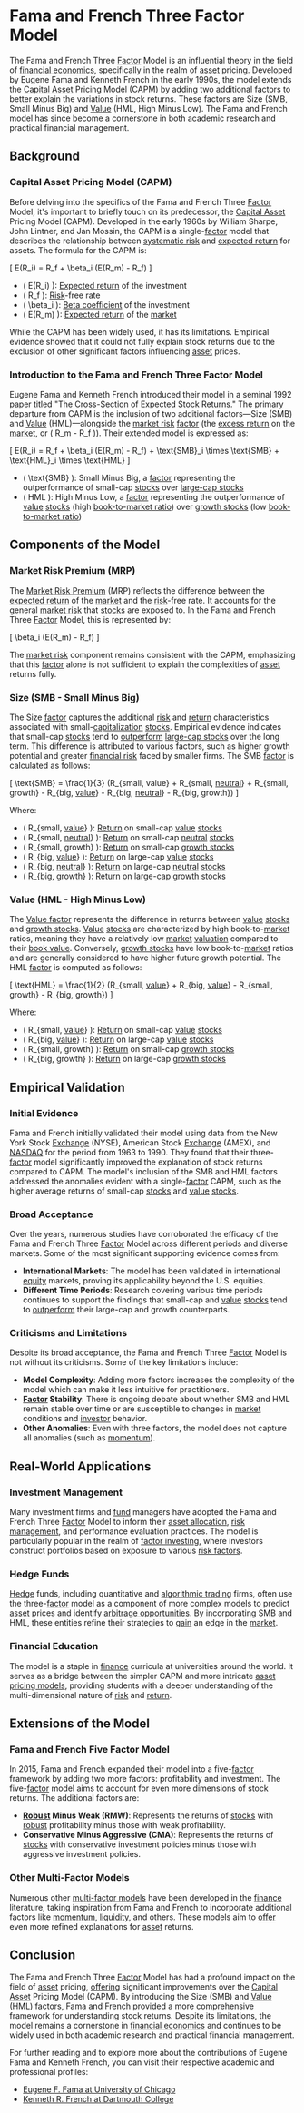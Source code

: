 # Fama and French Three Factor Model

The Fama and French Three [Factor](../f/factor.md) Model is an influential theory in the field of [financial economics](../f/financial_economics.md), specifically in the realm of [asset](../a/asset.md) pricing. Developed by Eugene Fama and Kenneth French in the early 1990s, the model extends the [Capital Asset](../c/capital_asset.md) Pricing Model (CAPM) by adding two additional factors to better explain the variations in stock returns. These factors are Size (SMB, Small Minus Big) and [Value](../v/value.md) (HML, High Minus Low). The Fama and French model has since become a cornerstone in both academic research and practical financial management.

## Background

### Capital Asset Pricing Model (CAPM)

Before delving into the specifics of the Fama and French Three [Factor](../f/factor.md) Model, it's important to briefly touch on its predecessor, the [Capital Asset](../c/capital_asset.md) Pricing Model (CAPM). Developed in the early 1960s by William Sharpe, John Lintner, and Jan Mossin, the CAPM is a single-[factor](../f/factor.md) model that describes the relationship between [systematic risk](../s/systematic_risk.md) and [expected return](../e/expected_return.md) for assets. The formula for the CAPM is:

\[ E(R_i) = R_f + \beta_i (E(R_m) - R_f) \]

- \( E(R_i) \): [Expected return](../e/expected_return.md) of the investment
- \( R_f \): [Risk](../r/risk.md)-free rate
- \( \beta_i \): [Beta coefficient](../b/beta_coefficient.md) of the investment
- \( E(R_m) \): [Expected return](../e/expected_return.md) of the [market](../m/market.md)

While the CAPM has been widely used, it has its limitations. Empirical evidence showed that it could not fully explain stock returns due to the exclusion of other significant factors influencing [asset](../a/asset.md) prices.

### Introduction to the Fama and French Three Factor Model

Eugene Fama and Kenneth French introduced their model in a seminal 1992 paper titled "The Cross-Section of Expected Stock Returns." The primary departure from CAPM is the inclusion of two additional factors—Size (SMB) and [Value](../v/value.md) (HML)—alongside the [market risk](../m/market_risk.md) [factor](../f/factor.md) (the [excess return](../e/excess_return.md) on the [market](../m/market.md), or \( R_m - R_f \)). Their extended model is expressed as:

\[ E(R_i) = R_f + \beta_i (E(R_m) - R_f) + \text{SMB}_i \times \text{SMB} + \text{HML}_i \times \text{HML} \]

- \( \text{SMB} \): Small Minus Big, a [factor](../f/factor.md) representing the outperformance of small-cap [stocks](../s/stock.md) over [large-cap stocks](../l/large_cap_stocks.md)
- \( HML \): High Minus Low, a [factor](../f/factor.md) representing the outperformance of [value](../v/value.md) [stocks](../s/stock.md) (high [book-to-market ratio](../b/book-to-market_ratio.md)) over [growth stocks](../g/growth_stocks.md) (low [book-to-market ratio](../b/book-to-market_ratio.md))

## Components of the Model

### Market Risk Premium (MRP)

The [Market Risk Premium](../m/market_risk_premium.md) (MRP) reflects the difference between the [expected return](../e/expected_return.md) of the [market](../m/market.md) and the [risk](../r/risk.md)-free rate. It accounts for the general [market risk](../m/market_risk.md) that [stocks](../s/stock.md) are exposed to. In the Fama and French Three [Factor](../f/factor.md) Model, this is represented by:

\[ \beta_i (E(R_m) - R_f) \]

The [market risk](../m/market_risk.md) component remains consistent with the CAPM, emphasizing that this [factor](../f/factor.md) alone is not sufficient to explain the complexities of [asset](../a/asset.md) returns fully.

### Size (SMB - Small Minus Big)

The Size [factor](../f/factor.md) captures the additional [risk](../r/risk.md) and [return](../r/return.md) characteristics associated with small-[capitalization](../c/capitalization.md) [stocks](../s/stock.md). Empirical evidence indicates that small-cap [stocks](../s/stock.md) tend to [outperform](../o/outperform.md) [large-cap stocks](../l/large_cap_stocks.md) over the long term. This difference is attributed to various factors, such as higher growth potential and greater [financial risk](../f/financial_risk.md) faced by smaller firms. The SMB [factor](../f/factor.md) is calculated as follows:

\[ \text{SMB} = \frac{1}{3} (R_{small, value} + R_{small, [neutral](../n/neutral.md)} + R_{small, growth} - R_{big, [value](../v/value.md)} - R_{big, [neutral](../n/neutral.md)} - R_{big, growth}) \]

Where:
- \( R_{small, [value](../v/value.md)} \): [Return](../r/return.md) on small-cap [value](../v/value.md) [stocks](../s/stock.md)
- \( R_{small, [neutral](../n/neutral.md)} \): [Return](../r/return.md) on small-cap [neutral](../n/neutral.md) [stocks](../s/stock.md)
- \( R_{small, growth} \): [Return](../r/return.md) on small-cap [growth stocks](../g/growth_stocks.md)
- \( R_{big, [value](../v/value.md)} \): [Return](../r/return.md) on large-cap [value](../v/value.md) [stocks](../s/stock.md)
- \( R_{big, [neutral](../n/neutral.md)} \): [Return](../r/return.md) on large-cap [neutral](../n/neutral.md) [stocks](../s/stock.md)
- \( R_{big, growth} \): [Return](../r/return.md) on large-cap [growth stocks](../g/growth_stocks.md)

### Value (HML - High Minus Low)

The [Value factor](../v/value_factor.md) represents the difference in returns between [value](../v/value.md) [stocks](../s/stock.md) and [growth stocks](../g/growth_stocks.md). [Value](../v/value.md) [stocks](../s/stock.md) are characterized by high book-to-[market](../m/market.md) ratios, meaning they have a relatively low [market](../m/market.md) [valuation](../v/valuation.md) compared to their [book value](../b/book_value.md). Conversely, [growth stocks](../g/growth_stocks.md) have low book-to-[market](../m/market.md) ratios and are generally considered to have higher future growth potential. The HML [factor](../f/factor.md) is computed as follows:

\[ \text{HML} = \frac{1}{2} (R_{small, [value](../v/value.md)} + R_{big, [value](../v/value.md)} - R_{small, growth} - R_{big, growth}) \]

Where:
- \( R_{small, [value](../v/value.md)} \): [Return](../r/return.md) on small-cap [value](../v/value.md) [stocks](../s/stock.md)
- \( R_{big, [value](../v/value.md)} \): [Return](../r/return.md) on large-cap [value](../v/value.md) [stocks](../s/stock.md)
- \( R_{small, growth} \): [Return](../r/return.md) on small-cap [growth stocks](../g/growth_stocks.md)
- \( R_{big, growth} \): [Return](../r/return.md) on large-cap [growth stocks](../g/growth_stocks.md)

## Empirical Validation

### Initial Evidence

Fama and French initially validated their model using data from the New York Stock [Exchange](../e/exchange.md) (NYSE), American Stock [Exchange](../e/exchange.md) (AMEX), and [NASDAQ](../n/nasdaq.md) for the period from 1963 to 1990. They found that their three-[factor](../f/factor.md) model significantly improved the explanation of stock returns compared to CAPM. The model's inclusion of the SMB and HML factors addressed the anomalies evident with a single-[factor](../f/factor.md) CAPM, such as the higher average returns of small-cap [stocks](../s/stock.md) and [value](../v/value.md) [stocks](../s/stock.md).

### Broad Acceptance

Over the years, numerous studies have corroborated the efficacy of the Fama and French Three [Factor](../f/factor.md) Model across different periods and diverse markets. Some of the most significant supporting evidence comes from:

- **International Markets**: The model has been validated in international [equity](../e/equity.md) markets, proving its applicability beyond the U.S. equities.
- **Different Time Periods**: Research covering various time periods continues to support the findings that small-cap and [value](../v/value.md) [stocks](../s/stock.md) tend to [outperform](../o/outperform.md) their large-cap and growth counterparts.

### Criticisms and Limitations

Despite its broad acceptance, the Fama and French Three [Factor](../f/factor.md) Model is not without its criticisms. Some of the key limitations include:

- **Model Complexity**: Adding more factors increases the complexity of the model which can make it less intuitive for practitioners.
- **[Factor](../f/factor.md) Stability**: There is ongoing debate about whether SMB and HML remain stable over time or are susceptible to changes in [market](../m/market.md) conditions and [investor](../i/investor.md) behavior.
- **Other Anomalies**: Even with three factors, the model does not capture all anomalies (such as [momentum](../m/momentum.md)).

## Real-World Applications

### Investment Management

Many investment firms and [fund](../f/fund.md) managers have adopted the Fama and French Three [Factor](../f/factor.md) Model to inform their [asset allocation](../a/asset_allocation.md), [risk management](../r/risk_management.md), and performance evaluation practices. The model is particularly popular in the realm of [factor investing](../f/factor_investing.md), where investors construct portfolios based on exposure to various [risk factors](../r/risk_factors_in_trading.md).

### Hedge Funds

[Hedge](../h/hedge.md) funds, including quantitative and [algorithmic trading](../a/accountability.md) firms, often use the three-[factor](../f/factor.md) model as a component of more complex models to predict [asset](../a/asset.md) prices and identify [arbitrage opportunities](../a/arbitrage_opportunities.md). By incorporating SMB and HML, these entities refine their strategies to [gain](../g/gain.md) an edge in the [market](../m/market.md).

### Financial Education

The model is a staple in [finance](../f/finance.md) curricula at universities around the world. It serves as a bridge between the simpler CAPM and more intricate [asset pricing models](../a/asset_pricing_models.md), providing students with a deeper understanding of the multi-dimensional nature of [risk](../r/risk.md) and [return](../r/return.md).

## Extensions of the Model

### Fama and French Five Factor Model

In 2015, Fama and French expanded their model into a five-[factor](../f/factor.md) framework by adding two more factors: profitability and investment. The five-[factor](../f/factor.md) model aims to account for even more dimensions of stock returns. The additional factors are:

- **[Robust](../r/robust.md) Minus Weak (RMW)**: Represents the returns of [stocks](../s/stock.md) with [robust](../r/robust.md) profitability minus those with weak profitability.
- **Conservative Minus Aggressive (CMA)**: Represents the returns of [stocks](../s/stock.md) with conservative investment policies minus those with aggressive investment policies.

### Other Multi-Factor Models

Numerous other [multi-factor models](../m/multi-factor_models.md) have been developed in the [finance](../f/finance.md) literature, taking inspiration from Fama and French to incorporate additional factors like [momentum](../m/momentum.md), [liquidity](../l/liquidity.md), and others. These models aim to [offer](../o/offer.md) even more refined explanations for [asset](../a/asset.md) returns.

## Conclusion

The Fama and French Three [Factor](../f/factor.md) Model has had a profound impact on the field of [asset](../a/asset.md) pricing, [offering](../o/offering.md) significant improvements over the [Capital Asset](../c/capital_asset.md) Pricing Model (CAPM). By introducing the Size (SMB) and [Value](../v/value.md) (HML) factors, Fama and French provided a more comprehensive framework for understanding stock returns. Despite its limitations, the model remains a cornerstone in [financial economics](../f/financial_economics.md) and continues to be widely used in both academic research and practical financial management.

For further reading and to explore more about the contributions of Eugene Fama and Kenneth French, you can visit their respective academic and professional profiles:

- [Eugene F. Fama at University of Chicago](https://www.chicagobooth.edu/faculty/directory/f/eugene-f-fama)
- [Kenneth R. French at Dartmouth College](https://faculty.tuck.dartmouth.edu/ken-french/)